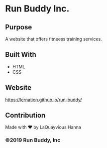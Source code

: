 # Run Buddy Inc.

## Purpose

A website that offers fitneess training services.

## Built With

* HTML
* CSS

## Website

https://lernation.github.io/run-buddy/

## Contribution

Made with ❤️ by LaQuayvious Hanna

### ©️2019 Run Buddy, Inc
